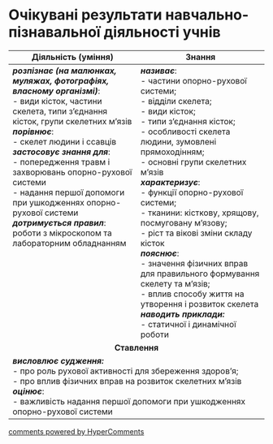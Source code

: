 <div id="hypercomments_widget" class="js-hypercomments-widget invisible"></div>

# Очікувані результати навчально-пізнавальної діяльності учнів

<table>
  <tr>
    <td width="50%" align="center"><b>Діяльність (уміння)</b></td>
    <td width="50%" align="center"><b>Знання</b></td>
  </tr>
<tbody>
  <tr>
<td width="50%" style="vertical-align:top !important;">
<b><i>розпізнає (на малюнках, муляжах, фотографіях, власному організмі)</i></b>:<br>
- види кісток, частини скелета, типи з’єднання кісток, групи скелетних м’язів<br>
<b><i>порівнює</i></b>:<br>
- скелет людини і ссавців<br>
<b><i>застосовує знання для</i></b>: <br>
- попередження травм і захворювань опорно-рухової системи<br>
- надання першої допомоги при ушкодженнях опорно-рухової системи<br>
<b><i>дотримується правил</i></b>:<br>
роботи з мікроскопом та лабораторним обладнанням
</td>
<td width="50%" style="vertical-align:top !important;">
<b><i>називає</i></b>: <br>
- частини опорно-рухової системи;<br>
- відділи скелета;<br>
- види кісток;<br>
- типи з’єднання кісток; <br>
- особливості скелета людини, зумовлені прямоходінням;<br>
- основні групи скелетних м’язів<br>
<b><i>характеризує</i></b>:<br>
- функції опорно-рухової системи;<br>
- тканини: кісткову, хрящову, посмуговану м’язову;<br>
- ріст та вікові зміни складу кісток<br>
<b><i>пояснює</i></b>:<br>
- значення фізичних вправ для правильного формування скелету та м’язів;<br>
- вплив способу життя на утворення і розвиток скелета<br>
<b><i>наводить приклади:</i></b> <br>
- статичної і динамічної роботи

</td>
  </tr>
    <tr>
<td align="center" colspan="2" width="100%" style="vertical-align:top !important;">
<b>Ставлення</b>
</td>
  </tr>
    <tr>
<td colspan="2" width="100%" style="vertical-align:top !important;">
<b><i>висловлює судження:</i></b> <br>
- про роль рухової активності для збереження здоров’я;<br>
- про вплив фізичних вправ на розвиток скелетних м’язів<br>
<b><i>оцінює</i></b>:<br>
- важливість надання першої допомоги при ушкодженнях опорно-рухової системи



</td>
  </tr>
</table>

<div class="js-hypercomments-container">
<a href="http://hypercomments.com" class="hc-link" title="comments widget">comments powered by HyperComments</a>
</div>